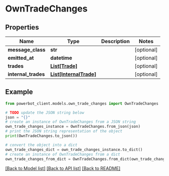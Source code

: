 # OwnTradeChanges


## Properties

Name | Type | Description | Notes
------------ | ------------- | ------------- | -------------
**message_class** | **str** |  | [optional] 
**emitted_at** | **datetime** |  | [optional] 
**trades** | [**List[Trade]**](Trade.md) |  | [optional] 
**internal_trades** | [**List[InternalTrade]**](InternalTrade.md) |  | [optional] 

## Example

```python
from powerbot_client.models.own_trade_changes import OwnTradeChanges

# TODO update the JSON string below
json = "{}"
# create an instance of OwnTradeChanges from a JSON string
own_trade_changes_instance = OwnTradeChanges.from_json(json)
# print the JSON string representation of the object
print(OwnTradeChanges.to_json())

# convert the object into a dict
own_trade_changes_dict = own_trade_changes_instance.to_dict()
# create an instance of OwnTradeChanges from a dict
own_trade_changes_from_dict = OwnTradeChanges.from_dict(own_trade_changes_dict)
```
[[Back to Model list]](../README.md#documentation-for-models) [[Back to API list]](../README.md#documentation-for-api-endpoints) [[Back to README]](../README.md)


